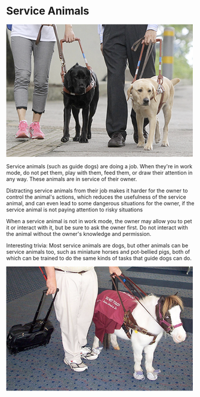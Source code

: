 # Service Animals

![Two people, each with a guide dog, walk down the sidewalk](guidedogsSmaller.png)

Service animals (such as guide dogs) are doing a job. When they're in work mode, do not pet them, play with them, feed them, or draw their attention in any way. These animals are in service of their owner.

Distracting service animals from their job makes it harder for the owner to control the animal's actions, which reduces the usefulness of the service animal, and can even lead to some dangerous situations for the owner, if the service animal is not paying attention to risky situations

When a service animal is not in work mode, the owner may allow you to pet it or interact with it, but be sure to ask the owner first. Do not interact with the animal without the owner's knowledge and permission.

Interesting trivia: Most service animals are dogs, but other animals can be service animals too, such as miniature horses and pot-bellied pigs, both of which can be trained to do the same kinds of tasks that guide dogs can do.

![A miniature pony leads a man through the airport](guidehorse.png)